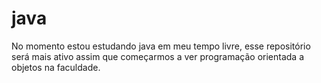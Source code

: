 # java

No momento estou estudando java em meu tempo livre, esse repositório será mais ativo assim que começarmos a ver programação orientada a objetos na faculdade.
